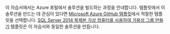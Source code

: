 이 자습서에서는 Azure 포털에서 솔루션을 빌드하는 과정을 안내합니다. 템플릿에서 이 솔루션을 만드는 데 관심이 있다면 [Microsoft Azure GitHub 템플릿](http://github.com/Azure/azure-quickstart-templates)에서 적절한 템플릿을 선택합니다. [SQL Server 2014 복제본 가상 컴퓨터를 사용하여 가용성 그룹 만들기](http://github.com/Azure/azure-quickstart-templates/tree/master/sqlvm-alwayson-cluster) 템플릿은 이 자습서와 동일한 솔루션을 만듭니다.
 

<!---HONumber=AcomDC_0622_2016-->